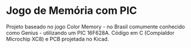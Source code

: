 # Jogo de Memória com PIC

Projeto baseado no jogo Color Memory - no Brasil comumente conhecido como Genius - utilizando um PIC 16F628A.
Código em C (Compialdor Microchip XC8) e PCB projetada no Kicad. 


